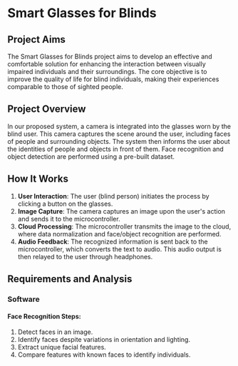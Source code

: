 # Smart Glasses for Blinds

## Project Aims

The Smart Glasses for Blinds project aims to develop an effective and comfortable solution for enhancing the interaction between visually impaired individuals and their surroundings. The core objective is to improve the quality of life for blind individuals, making their experiences comparable to those of sighted people.

## Project Overview

In our proposed system, a camera is integrated into the glasses worn by the blind user. This camera captures the scene around the user, including faces of people and surrounding objects. The system then informs the user about the identities of people and objects in front of them. Face recognition and object detection are performed using a pre-built dataset.

## How It Works

1. **User Interaction**: The user (blind person) initiates the process by clicking a button on the glasses.
2. **Image Capture**: The camera captures an image upon the user's action and sends it to the microcontroller.
3. **Cloud Processing**: The microcontroller transmits the image to the cloud, where data normalization and face/object recognition are performed.
4. **Audio Feedback**: The recognized information is sent back to the microcontroller, which converts the text to audio. This audio output is then relayed to the user through headphones.

## Requirements and Analysis

### Software

#### Face Recognition Steps:
1. Detect faces in an image.
2. Identify faces despite variations in orientation and lighting.
3. Extract unique facial features.
4. Compare features with known faces to identify individuals.


